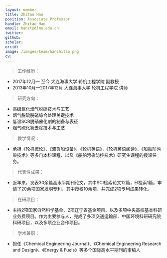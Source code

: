 ```yaml
---
layout: member
title: Zhitao Han
position: Associate Professor
handle: Zhitao Han
email: hanzt@dlmu.edu.cn
twitter: 
github: 
scholar:
orcid: 
image: /images/team/hanzhitao.png
cv: 
---
```


> 工作经历：

- 2017年12月— 至今 大连海事大学 轮机工程学院 副教授
- 2013年10月—2017年12月 大连海事大学 轮机工程学院 讲师

> 研究方向：

- 高级氧化烟气脱硝技术与工艺
- 烟气脱硫脱硝综合处理关键技术
- 低温SCR脱硝催化剂的制备与表征
- 烟气硫化氢去除技术与工艺

> 教学情况：

- 承担《轮机概论》、《液货船设备》、《轮机英语》、《轮机英语阅读》、《船舶防污染技术》等多门本科课程、以及《船舶污染防控技术》研究生课程的授课任务。

> 代表性成果：

- 近年来，发表30余篇高水平期刊论文，其中SCI检索论文12篇，EI检索1篇。申请了20余项国家发明专利，其中授权10余项，并完成2项专利成果转化。

> 在研项目：

- 主持2项国家自然科学基金、2项辽宁省基金项目、以及多项中央高校基本科研业务费项目。作为主要参与人，完成了多项交通运输部、中国环境科研研究院科研项目，以及多项企业合作项目。

> 学术兼职：

- 担任《Chemical Engineering Journal》、《Chemical Engineering Research and Design》、《Energy & Fuels》等多个国际高水平期刊的审稿人